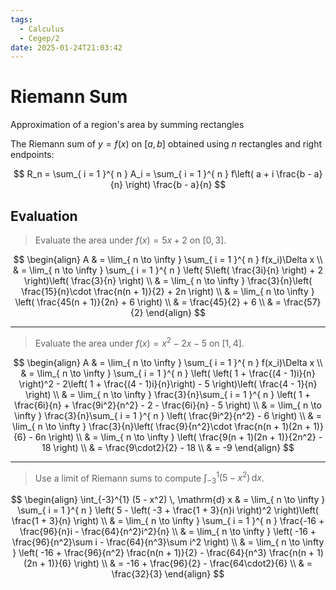 ```yaml
---
tags:
  - Calculus
  - Cegep/2
date: 2025-01-24T21:03:42
---
```


# Riemann Sum

Approximation of a region's area by summing rectangles

The Riemann sum of $y = f(x)$ on $[a, b]$ obtained using $n$ rectangles and right endpoints:

$$
R_n = \sum_{ i = 1 }^{ n } A_i = \sum_{ i = 1 }^{ n } f\left( a + i \frac{b - a}{n} \right) \frac{b - a}{n}
$$

## Evaluation

> Evaluate the area under $f(x) = 5x + 2$ on $[0, 3]$.

$$
\begin{align}
A & = \lim_{ n \to \infty } \sum_{ i = 1 }^{ n } f(x_i)\Delta x \\
 & = \lim_{ n \to \infty } \sum_{ i = 1 }^{ n } \left( 5\left( \frac{3i}{n} \right) + 2 \right)\left( \frac{3}{n} \right) \\
 & = \lim_{ n \to \infty } \frac{3}{n}\left( \frac{15}{n}\cdot \frac{n(n + 1)}{2} + 2n \right) \\
 & = \lim_{ n \to \infty } \left( \frac{45(n + 1)}{2n} + 6 \right) \\
 & = \frac{45}{2} + 6 \\
 & = \frac{57}{2}
\end{align}
$$

---

> Evaluate the area under $f(x) = x^2 - 2x - 5$ on $[1, 4]$.

$$
\begin{align}
A & = \lim_{ n \to \infty } \sum_{ i = 1 }^{ n } f(x_i)\Delta x \\
 & = \lim_{ n \to \infty } \sum_{ i = 1 }^{ n } \left( \left( 1 + \frac{(4 - 1)i}{n} \right)^2 - 2\left(  1 + \frac{(4 - 1)i}{n}\right) - 5 \right)\left( \frac{4 - 1}{n} \right) \\
 & = \lim_{ n \to \infty } \frac{3}{n}\sum_{ i = 1 }^{ n } \left( 1 + \frac{6i}{n} + \frac{9i^2}{n^2} - 2 - \frac{6i}{n} - 5 \right) \\
 & = \lim_{ n \to \infty } \frac{3}{n}\sum_{ i = 1 }^{ n } \left( \frac{9i^2}{n^2} - 6 \right) \\
 & = \lim_{ n \to \infty } \frac{3}{n}\left( \frac{9}{n^2}\cdot \frac{n(n + 1)(2n + 1)}{6} - 6n \right) \\
 & = \lim_{ n \to \infty } \left( \frac{9(n + 1)(2n + 1)}{2n^2} - 18 \right) \\
 & = \frac{9\cdot2}{2} - 18 \\
 & = -9
\end{align}
$$

---

> Use a limit of Riemann sums to compute $\int_{-3}^{1} (5 - x^2) \, \mathrm{d} x$.

$$
\begin{align}
\int_{-3}^{1} (5 - x^2) \, \mathrm{d} x & = \lim_{ n \to \infty } \sum_{ i = 1 }^{ n } \left( 5 - \left( -3 + \frac{1 + 3}{n}i \right)^2 \right)\left( \frac{1 + 3}{n} \right) \\
 & = \lim_{ n \to \infty } \sum_{ i = 1 }^{ n } \frac{-16 + \frac{96}{n}i - \frac{64}{n^2}i^2}{n} \\
 & = \lim_{ n \to \infty } \left( -16 + \frac{96}{n^2}\sum i - \frac{64}{n^3}\sum i^2 \right) \\
 & = \lim_{ n \to \infty } \left( -16 + \frac{96}{n^2} \frac{n(n + 1)}{2} - \frac{64}{n^3} \frac{n(n + 1)(2n + 1)}{6} \right) \\
 & = -16 + \frac{96}{2} - \frac{64\cdot2}{6} \\
 & = \frac{32}{3}
\end{align}
$$
